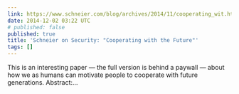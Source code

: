 ```yaml
---
link: https://www.schneier.com/blog/archives/2014/11/cooperating_wit.html
date: 2014-12-02 03:22 UTC
# published: false
published: true
title: 'Schneier on Security: "Cooperating with the Future"'
tags: []
---
```


This is an interesting paper — the full version is behind a paywall — about how we as humans can motivate people to cooperate with future generations.
Abstract:…
